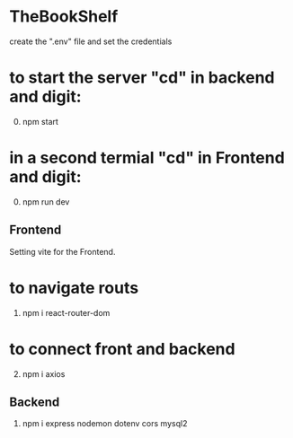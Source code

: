 # TheBookShelf
create the ".env" file and set the credentials



# to start the server "cd" in backend and digit:
0. npm start  
# in a second termial "cd" in Frontend and digit:
0. npm run dev

## Frontend

Setting vite for the Frontend.
# to navigate routs
1. npm i react-router-dom 

# to connect front and backend
2. npm i axios

## Backend

1. npm i express nodemon dotenv cors mysql2
